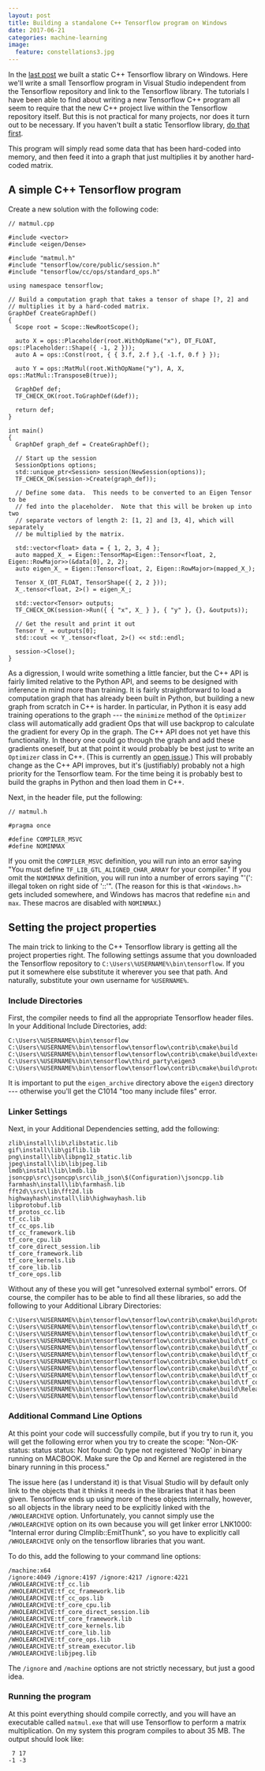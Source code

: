 ```yaml
---
layout: post
title: Building a standalone C++ Tensorflow program on Windows
date: 2017-06-21
categories: machine-learning
image:
  feature: constellations3.jpg
---
```


In the [last post][1] we built a static C++ Tensorflow library on Windows.
Here we'll write a small Tensorflow program in Visual Studio independent
from the Tensorflow repository and link to the Tensorflow library.  The
tutorials I have been able to find about writing a new Tensorflow C++
program all seem to require that the new C++ project live within the
Tensorflow repository itself.  But this is not practical for many projects,
nor does it turn out to be necessary.  If you haven't built a static
Tensorflow library, [do that first][2].

This program will simply read some data that has been hard-coded into
memory, and then feed it into a graph that just multiplies it by another
hard-coded matrix.

## A simple C++ Tensorflow program

Create a new solution with the following code:

```
// matmul.cpp

#include <vector>
#include <eigen/Dense>

#include "matmul.h"
#include "tensorflow/core/public/session.h"
#include "tensorflow/cc/ops/standard_ops.h"

using namespace tensorflow;

// Build a computation graph that takes a tensor of shape [?, 2] and
// multiplies it by a hard-coded matrix.
GraphDef CreateGraphDef()
{
  Scope root = Scope::NewRootScope();

  auto X = ops::Placeholder(root.WithOpName("x"), DT_FLOAT, ops::Placeholder::Shape({ -1, 2 }));
  auto A = ops::Const(root, { { 3.f, 2.f },{ -1.f, 0.f } });

  auto Y = ops::MatMul(root.WithOpName("y"), A, X, ops::MatMul::TransposeB(true));

  GraphDef def;
  TF_CHECK_OK(root.ToGraphDef(&def));

  return def;
}

int main()
{
  GraphDef graph_def = CreateGraphDef();

  // Start up the session
  SessionOptions options;
  std::unique_ptr<Session> session(NewSession(options));
  TF_CHECK_OK(session->Create(graph_def));

  // Define some data.  This needs to be converted to an Eigen Tensor to be
  // fed into the placeholder.  Note that this will be broken up into two
  // separate vectors of length 2: [1, 2] and [3, 4], which will separately
  // be multiplied by the matrix.

  std::vector<float> data = { 1, 2, 3, 4 };
  auto mapped_X_ = Eigen::TensorMap<Eigen::Tensor<float, 2, Eigen::RowMajor>>(&data[0], 2, 2);
  auto eigen_X_ = Eigen::Tensor<float, 2, Eigen::RowMajor>(mapped_X_);

  Tensor X_(DT_FLOAT, TensorShape({ 2, 2 }));
  X_.tensor<float, 2>() = eigen_X_;

  std::vector<Tensor> outputs;
  TF_CHECK_OK(session->Run({ { "x", X_ } }, { "y" }, {}, &outputs));

  // Get the result and print it out
  Tensor Y_ = outputs[0];
  std::cout << Y_.tensor<float, 2>() << std::endl;
  
  session->Close();
}
```

As a digression, I would write something a little fancier, but the C++ API
is fairly limited relative to the Python API, and seems to be designed with
inference in mind more than training.  It is fairly straightforward to load
a computation graph that has already been built in Python, but building a
new graph from scratch in C++ is harder.  In particular, in Python it is
easy add training operations to the graph --- the `minimize` method of the
`Optimizer` class will automatically add gradient Ops that will use backprop
to calculate the gradient for every Op in the graph.  The C++ API does not
yet have this functionality.  In theory one could go through the graph and
add these gradients oneself, but at that point it would probably be best
just to write an `Optimizer` class in C++.  (This is currently an [open
issue][2].)  This will probably change as the C++ API improves, but it's
(justifiably) probably not a high priority for the Tensorflow team.  For the
time being it is probably best to build the graphs in Python and then load
them in C++.

Next, in the header file, put the following:

```
// matmul.h

#pragma once

#define COMPILER_MSVC
#define NOMINMAX
```

If you omit the `COMPILER_MSVC` definition, you will run into an error
saying "You must define `TF_LIB_GTL_ALIGNED_CHAR_ARRAY` for your compiler."
If you omit the `NOMINMAX` definition, you will run into a number of errors
saying "'(': illegal token on right side of '::'".  (The reason for this is
that `<Windows.h>` gets included somewhere, and Windows has macros that
redefine `min` and `max`.  These macros are disabled with `NOMINMAX`.)

## Setting the project properties

The main trick to linking to the C++ Tensorflow library is getting all the
project properties right.  The following settings assume that you downloaded
the Tensorflow repository to `C:\Users\%USERNAME%\bin\tensorflow`.  If you
put it somewhere else substitute it wherever you see that path.  And
naturally, substitute your own username for `%USERNAME%`.

### Include Directories

First, the compiler needs to find all the appropriate Tensorflow header
files.  In your Additional Include Directories, add:

```
C:\Users\%USERNAME%\bin\tensorflow
C:\Users\%USERNAME%\bin\tensorflow\tensorflow\contrib\cmake\build
C:\Users\%USERNAME%\bin\tensorflow\tensorflow\contrib\cmake\build\external\eigen_archive
C:\Users\%USERNAME%\bin\tensorflow\third_party\eigen3
C:\Users\%USERNAME%\bin\tensorflow\tensorflow\contrib\cmake\build\protobuf\src\protobuf\src
```

It is important to put the `eigen_archive` directory above the `eigen3`
directory --- otherwise you'll get the C1014 "too many include files"
error.

### Linker Settings

Next, in your Additional Dependencies setting, add the following:

```
zlib\install\lib\zlibstatic.lib
gif\install\lib\giflib.lib
png\install\lib\libpng12_static.lib
jpeg\install\lib\libjpeg.lib
lmdb\install\lib\lmdb.lib
jsoncpp\src\jsoncpp\src\lib_json\$(Configuration)\jsoncpp.lib
farmhash\install\lib\farmhash.lib
fft2d\\src\lib\fft2d.lib
highwayhash\install\lib\highwayhash.lib
libprotobuf.lib
tf_protos_cc.lib
tf_cc.lib
tf_cc_ops.lib
tf_cc_framework.lib
tf_core_cpu.lib
tf_core_direct_session.lib
tf_core_framework.lib
tf_core_kernels.lib
tf_core_lib.lib
tf_core_ops.lib
```

Without any of these you will get "unresolved external symbol" errors.  Of
course, the compiler has to be able to find all these libraries, so add the
following to your Additional Library Directories:

```
C:\Users\%USERNAME%\bin\tensorflow\tensorflow\contrib\cmake\build\protobuf\src\protobuf\Release
C:\Users\%USERNAME%\bin\tensorflow\tensorflow\contrib\cmake\build\tf_cc.dir\Release
C:\Users\%USERNAME%\bin\tensorflow\tensorflow\contrib\cmake\build\tf_cc_ops.dir\Release
C:\Users\%USERNAME%\bin\tensorflow\tensorflow\contrib\cmake\build\tf_cc_framework.dir\Release
C:\Users\%USERNAME%\bin\tensorflow\tensorflow\contrib\cmake\build\tf_core_cpu.dir\Release
C:\Users\%USERNAME%\bin\tensorflow\tensorflow\contrib\cmake\build\tf_core_direct_session.dir\Release
C:\Users\%USERNAME%\bin\tensorflow\tensorflow\contrib\cmake\build\tf_core_framework.dir\Release
C:\Users\%USERNAME%\bin\tensorflow\tensorflow\contrib\cmake\build\tf_core_kernels.dir\Release
C:\Users\%USERNAME%\bin\tensorflow\tensorflow\contrib\cmake\build\tf_core_lib.dir\Release
C:\Users\%USERNAME%\bin\tensorflow\tensorflow\contrib\cmake\build\tf_core_ops.dir\Release
C:\Users\%USERNAME%\bin\tensorflow\tensorflow\contrib\cmake\build\Release
C:\Users\%USERNAME%\bin\tensorflow\tensorflow\contrib\cmake\build
```

### Additional Command Line Options

At this point your code will successfully compile, but if you try to run it,
you will get the following error when you try to create the scope:
"Non-OK-status: status status: Not found: Op type not registered 'NoOp' in
binary running on MACBOOK. Make sure the Op and Kernel are registered in the
binary running in this process."

The issue here (as I understand it) is that Visual Studio will by default
only link to the objects that it thinks it needs in the libraries that it
has been given.  Tensorflow ends up using more of these objects internally,
however, so all objects in the library need to be explicitly linked with the
`/WHOLEARCHIVE` option.  Unfortunately, you cannot simply use the
`/WHOLEARCHIVE` option on its own because you will get linker error LNK1000:
"Internal error during CImplib::EmitThunk", so you have to explicitly call
`/WHOLEARCHIVE` only on the tensorflow libraries that you want.

To do this, add the following to your command line options:

```
/machine:x64 
/ignore:4049 /ignore:4197 /ignore:4217 /ignore:4221
/WHOLEARCHIVE:tf_cc.lib 
/WHOLEARCHIVE:tf_cc_framework.lib
/WHOLEARCHIVE:tf_cc_ops.lib 
/WHOLEARCHIVE:tf_core_cpu.lib
/WHOLEARCHIVE:tf_core_direct_session.lib 
/WHOLEARCHIVE:tf_core_framework.lib
/WHOLEARCHIVE:tf_core_kernels.lib 
/WHOLEARCHIVE:tf_core_lib.lib
/WHOLEARCHIVE:tf_core_ops.lib   
/WHOLEARCHIVE:tf_stream_executor.lib
/WHOLEARCHIVE:libjpeg.lib   
```

The `/ignore` and `/machine` options are not strictly necessary, but just a
good idea.

### Running the program

At this point everything should compile correctly, and you will have an
executable called `matmul.exe` that will use Tensorflow to perform a matrix
multiplication.  On my system this program compiles to about 35 MB.  The
output should look like:

```
 7 17
-1 -3
```

[1]: ../../machine-learning/build_windows_tf
[2]: https://github.com/tensorflow/tensorflow/issues/9837

